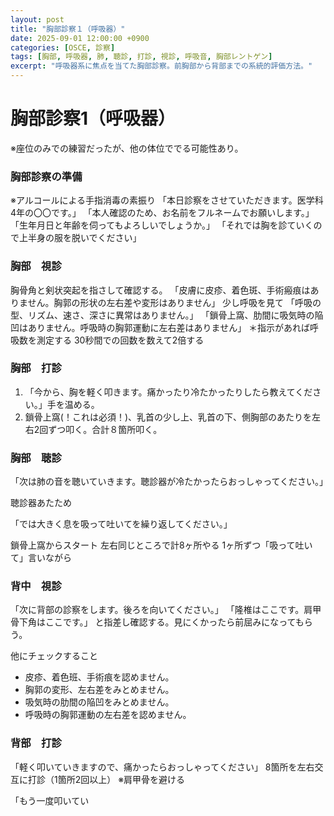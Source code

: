 ```yaml
---
layout: post
title: "胸部診察１（呼吸器）"
date: 2025-09-01 12:00:00 +0900
categories: [OSCE, 診察]
tags: [胸部, 呼吸器, 肺, 聴診, 打診, 視診, 呼吸音, 胸部レントゲン]
excerpt: "呼吸器系に焦点を当てた胸部診察。前胸部から背部までの系統的評価方法。"
---
```


# 胸部診察1（呼吸器）

※座位のみでの練習だったが、他の体位ででる可能性あり。

### 胸部診察の準備

※アルコールによる手指消毒の素振り
「本日診察をさせていただきます。医学科4年の〇〇です。」
「本人確認のため、お名前をフルネームでお願いします。」
「生年月日と年齢を伺ってもよろしいでしょうか。」
「それでは胸を診ていくので上半身の服を脱いでください」

### 胸部　視診
胸骨角と剣状突起を指さして確認する。
「皮膚に皮疹、着色斑、手術瘢痕はありません。胸郭の形状の左右差や変形はありません」
少し呼吸を見て
「呼吸の型、リズム、速さ、深さに異常はありません。」
「鎖骨上窩、肋間に吸気時の陥凹はありません。呼吸時の胸郭運動に左右差はありません」
＊指示があれば呼吸数を測定する
30秒間での回数を数えて2倍する

### 胸部　打診
1. 「今から、胸を軽く叩きます。痛かったり冷たかったりしたら教えてください。」手を温める。
2. 鎖骨上窩(！これは必須！)、乳首の少し上、乳首の下、側胸部のあたりを左右2回ずつ叩く。合計８箇所叩く。

### 胸部　聴診
「次は肺の音を聴いていきます。聴診器が冷たかったらおっしゃってください。」

聴診器あたため

「では大きく息を吸って吐いてを繰り返してください。」

鎖骨上窩からスタート
左右同じところで計8ヶ所やる
1ヶ所ずつ「吸って吐いて」言いながら

### 背中　視診
「次に背部の診察をします。後ろを向いてください。」
「隆椎はここです。肩甲骨下角はここです。」
と指差し確認する。見にくかったら前屈みになってもらう。

他にチェックすること
- 皮疹、着色班、手術痕を認めません。
- 胸郭の変形、左右差をみとめません。
- 吸気時の肋間の陥凹をみとめません。
- 呼吸時の胸郭運動の左右差を認めません。
 
 
### 背部　打診
「軽く叩いていきますので、痛かったらおっしゃってください」
8箇所を左右交互に打診（1箇所2回以上）
※肩甲骨を避ける
 
「もう一度叩いてい